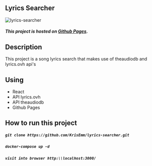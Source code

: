 ## Lyrics Searcher

![lyrics-searcher](https://krisemm.github.io/krisemm-portfolio/assets/images/projects/lyrics-searcher.png "lyrics-searcher")

##### This project is hosted on [Github Pages](https://krisemm.github.io/lyrics-searcher/).

## Description
This project is a song lyrics search that makes use of theaudiodb and lyrics.ovh api's

## Using

- React
- API lyrics.ovh
- API theaudiodb
- Github Pages

## How to run this project

##### `git clone https://github.com/KrisEmm/lyrics-searcher.git`

##### `docker-compose up -d`

##### `visit into browser http:\\localhost:3000/`
